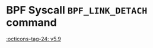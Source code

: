 # BPF Syscall `BPF_LINK_DETACH` command

<!-- [FEATURE_TAG](BPF_LINK_DETACH) -->
[:octicons-tag-24: v5.9](https://github.com/torvalds/linux/commit/73b11c2ab072d5b0599d1e12cc126f55ee306daf)
<!-- [/FEATURE_TAG] -->

<!-- TODO -->
